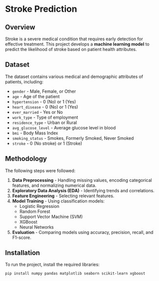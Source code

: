 # Stroke Prediction

## Overview
Stroke is a severe medical condition that requires early detection for effective treatment. This project develops a **machine learning model** to predict the likelihood of stroke based on patient health attributes.

## Dataset
The dataset contains various medical and demographic attributes of patients, including:
- `gender` - Male, Female, or Other
- `age` - Age of the patient
- `hypertension` - 0 (No) or 1 (Yes)
- `heart_disease` - 0 (No) or 1 (Yes)
- `ever_married` - Yes or No
- `work_type` - Type of employment
- `residence_type` - Urban or Rural
- `avg_glucose_level` - Average glucose level in blood
- `bmi` - Body Mass Index
- `smoking_status` - Smokes, Formerly Smoked, Never Smoked
- `stroke` - 0 (No stroke) or 1 (Stroke)

## Methodology
The following steps were followed:
1. **Data Preprocessing** - Handling missing values, encoding categorical features, and normalizing numerical data.
2. **Exploratory Data Analysis (EDA)** - Identifying trends and correlations.
3. **Feature Engineering** - Selecting relevant features.
4. **Model Training** - Using classification models:
   - Logistic Regression
   - Random Forest
   - Support Vector Machine (SVM)
   - XGBoost
   - Neural Networks
5. **Evaluation** - Comparing models using accuracy, precision, recall, and F1-score.

## Installation
To run the project, install the required libraries:
```bash
pip install numpy pandas matplotlib seaborn scikit-learn xgboost
